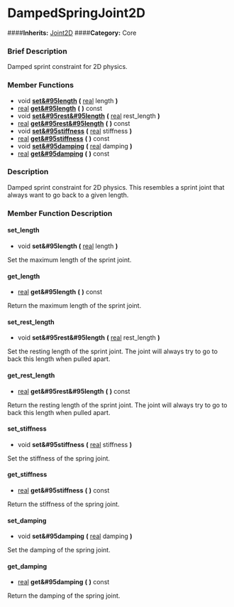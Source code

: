 #  DampedSpringJoint2D  
####**Inherits:** [Joint2D](class_joint2d)
####**Category:** Core

###  Brief Description  
Damped sprint constraint for 2D physics.

###  Member Functions 
  * void  **[set&#95length](#set_length)**  **(** [real](class_real) length  **)**
  * [real](class_real)  **[get&#95length](#get_length)**  **(** **)** const
  * void  **[set&#95rest&#95length](#set_rest_length)**  **(** [real](class_real) rest_length  **)**
  * [real](class_real)  **[get&#95rest&#95length](#get_rest_length)**  **(** **)** const
  * void  **[set&#95stiffness](#set_stiffness)**  **(** [real](class_real) stiffness  **)**
  * [real](class_real)  **[get&#95stiffness](#get_stiffness)**  **(** **)** const
  * void  **[set&#95damping](#set_damping)**  **(** [real](class_real) damping  **)**
  * [real](class_real)  **[get&#95damping](#get_damping)**  **(** **)** const

###  Description  
Damped sprint constraint for 2D physics. This resembles a sprint joint that always want to go back to a given length.

###  Member Function Description  

#### <a name="set_length">set_length</a>
  * void  **set&#95length**  **(** [real](class_real) length  **)**

Set the maximum length of the sprint joint.

#### <a name="get_length">get_length</a>
  * [real](class_real)  **get&#95length**  **(** **)** const

Return the maximum length of the sprint joint.

#### <a name="set_rest_length">set_rest_length</a>
  * void  **set&#95rest&#95length**  **(** [real](class_real) rest_length  **)**

Set the resting length of the sprint joint. The joint will always try to go to back this length when pulled apart.

#### <a name="get_rest_length">get_rest_length</a>
  * [real](class_real)  **get&#95rest&#95length**  **(** **)** const

Return the resting length of the sprint joint. The joint will always try to go to back this length when pulled apart.

#### <a name="set_stiffness">set_stiffness</a>
  * void  **set&#95stiffness**  **(** [real](class_real) stiffness  **)**

Set the stiffness of the spring joint.

#### <a name="get_stiffness">get_stiffness</a>
  * [real](class_real)  **get&#95stiffness**  **(** **)** const

Return the stiffness of the spring joint.

#### <a name="set_damping">set_damping</a>
  * void  **set&#95damping**  **(** [real](class_real) damping  **)**

Set the damping of the spring joint.

#### <a name="get_damping">get_damping</a>
  * [real](class_real)  **get&#95damping**  **(** **)** const

Return the damping of the spring joint.
